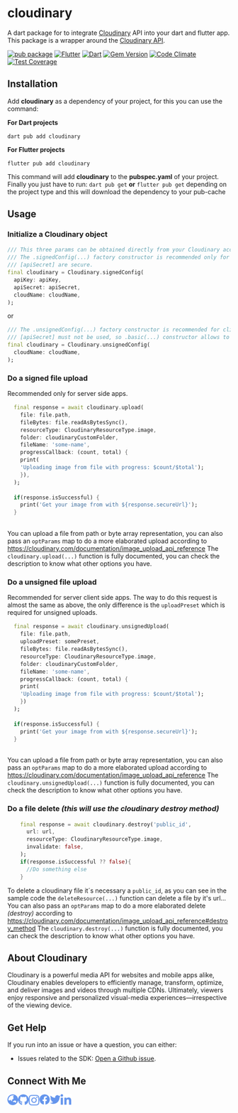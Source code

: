 # cloudinary

A dart package for to integrate [Cloudinary](https://cloudinary.com/) API into your dart and flutter app. This package is a wrapper around the [Cloudinary API](https://cloudinary.com/documentation/image_upload_api_reference).

[![pub package](https://img.shields.io/pub/v/cloudinary.svg)][pub]
[![Flutter](https://img.shields.io/badge/Flutter-3.3.0-blue.svg)](https://flutter.io/)
[![Dart](https://img.shields.io/badge/Dart-2.18.0-blue.svg)](https://www.dartlang.org/)
[![Gem Version](https://badge.fury.io/rb/cloudinary.svg)](https://badge.fury.io/rb/cloudinary)
[![Code Climate](https://codeclimate.com/github/nixrajput/cloudinary-dart/badges/gpa.svg)](https://codeclimate.com/github/nixrajput/cloudinary-dart)
[![Test Coverage](https://codeclimate.com/github/nixrajput/cloudinary-dart/badges/coverage.svg)](https://codeclimate.com/github/nixrajput/cloudinary-dart/coverage)

## Installation

Add **cloudinary** as a dependency of your project, for this you can use the command:

**For Dart projects**

```shell
dart pub add cloudinary
```

**For Flutter projects**

```shell
flutter pub add cloudinary
```

This command will add **cloudinary** to the **pubspec.yaml** of your project.
Finally you just have to run: `dart pub get` **or** `flutter pub get` depending on the project type and this will download the dependency to your pub-cache

## Usage

### Initialize a Cloudinary object

```dart
/// This three params can be obtained directly from your Cloudinary account Dashboard.
/// The .signedConfig(...) factory constructor is recommended only for server side apps, where [apiKey] and 
/// [apiSecret] are secure. 
final cloudinary = Cloudinary.signedConfig(
  apiKey: apiKey,
  apiSecret: apiSecret,
  cloudName: cloudName,
);
```

or

```dart
/// The .unsignedConfig(...) factory constructor is recommended for client side apps, where [apiKey] and 
/// [apiSecret] must not be used, so .basic(...) constructor allows to do later unsigned requests.
final cloudinary = Cloudinary.unsignedConfig(
  cloudName: cloudName,
);
```

### Do a signed file upload

Recommended only for server side apps.

```dart
  final response = await cloudinary.upload(
    file: file.path,
    fileBytes: file.readAsBytesSync(),
    resourceType: CloudinaryResourceType.image,
    folder: cloudinaryCustomFolder,
    fileName: 'some-name',
    progressCallback: (count, total) {
    print(
    'Uploading image from file with progress: $count/$total');
    }),
  );

  if(response.isSuccessful) {
    print('Get your image from with ${response.secureUrl}');  
  }
    
```

You can upload a file from path or byte array representation, you can also pass an `optParams` map to do a more elaborated upload according to https://cloudinary.com/documentation/image_upload_api_reference
The `cloudinary.upload(...)` function is fully documented, you can check the description to know what other options you have.

### Do a unsigned file upload

Recommended for server client side apps.
The way to do this request is almost the same as above, the only difference is the `uploadPreset` which is required for unsigned uploads.

```dart
  final response = await cloudinary.unsignedUpload(
    file: file.path,
    uploadPreset: somePreset,
    fileBytes: file.readAsBytesSync(),
    resourceType: CloudinaryResourceType.image,
    folder: cloudinaryCustomFolder,
    fileName: 'some-name',
    progressCallback: (count, total) {
    print(
    'Uploading image from file with progress: $count/$total');
    })
  );

  if(response.isSuccessful) {
    print('Get your image from with ${response.secureUrl}');  
  }
    
```

You can upload a file from path or byte array representation, you can also pass an `optParams` map to do a more elaborated upload according to https://cloudinary.com/documentation/image_upload_api_reference
The `cloudinary.unsignedUpload(...)` function is fully documented, you can check the description to know what other options you have.

### Do a file delete *(this will use the cloudinary destroy method)*

```dart
    final response = await cloudinary.destroy('public_id',
      url: url,
      resourceType: CloudinaryResourceType.image,
      invalidate: false,
    );
    if(response.isSuccessful ?? false){
      //Do something else
    }
```

To delete a cloudinary file it´s necessary a `public_id`, as you can see in the sample code the `deleteResource(...)` function can delete a file by it's url...
You can also pass an `optParams` map to do a more elaborated delete *(destroy)* according to https://cloudinary.com/documentation/image_upload_api_reference#destroy_method
The `cloudinary.destroy(...)` function is fully documented, you can check the description to know what other options you have.

## About Cloudinary

Cloudinary is a powerful media API for websites and mobile apps alike, Cloudinary enables developers to efficiently manage, transform, optimize, and deliver images and videos through multiple CDNs. Ultimately, viewers enjoy responsive and personalized visual-media experiences—irrespective of the viewing device.

## Get Help
If you run into an issue or have a question, you can either:
- Issues related to the SDK: [Open a Github issue](https://github.com/nixrajput/cloudinary-dart/issues).

## Connect With Me

[<img align="left" alt="nixrajput | Website" width="24px" src="https://raw.githubusercontent.com/nixrajput/nixlab-files/master/images/icons/globe-icon.svg" />][website]

[<img align="left" alt="nixrajput | GitHub" width="24px" src="https://raw.githubusercontent.com/nixrajput/nixlab-files/master/images/icons/github-brands.svg" />][github]

[<img align="left" alt="nixrajput | Instagram" width="24px" src="https://raw.githubusercontent.com/nixrajput/nixlab-files/master/images/icons/instagram-brands.svg" />][instagram]

[<img align="left" alt="nixrajput | Facebook" width="24px" src="https://raw.githubusercontent.com/nixrajput/nixlab-files/master/images/icons/facebook-brands.svg" />][facebook]

[<img align="left" alt="nixrajput | Twitter" width="24px" src="https://raw.githubusercontent.com/nixrajput/nixlab-files/master/images/icons/twitter-brands.svg" />][twitter]

[<img align="left" alt="nixrajput | LinkedIn" width="24px" src="https://raw.githubusercontent.com/nixrajput/nixlab-files/master/images/icons/linkedin-in-brands.svg" />][linkedin]

[pub]: https://pub.dev/packages/cloudinary
[github]: https://github.com/nixrajput
[website]: https://nixlab.co.in
[facebook]: https://facebook.com/nixrajput07
[twitter]: https://twitter.com/nixrajput07
[instagram]: https://instagram.com/nixrajput
[linkedin]: https://linkedin.com/in/nixrajput
